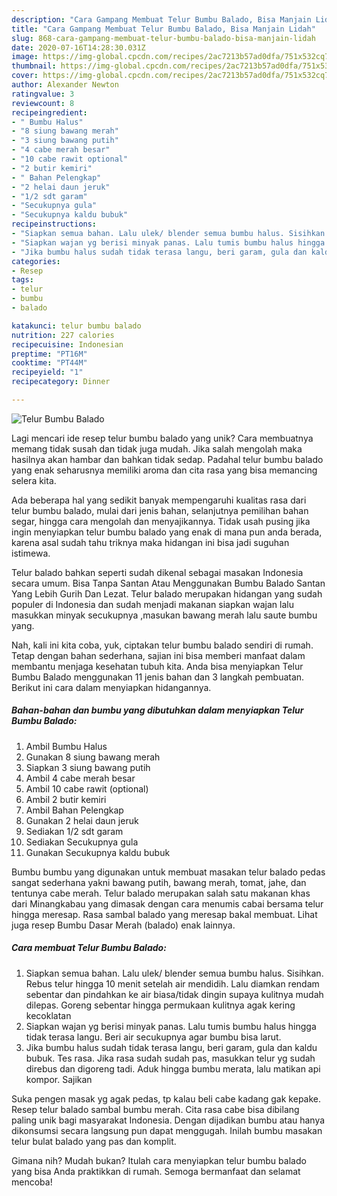 ```yaml
---
description: "Cara Gampang Membuat Telur Bumbu Balado, Bisa Manjain Lidah"
title: "Cara Gampang Membuat Telur Bumbu Balado, Bisa Manjain Lidah"
slug: 868-cara-gampang-membuat-telur-bumbu-balado-bisa-manjain-lidah
date: 2020-07-16T14:28:30.031Z
image: https://img-global.cpcdn.com/recipes/2ac7213b57ad0dfa/751x532cq70/telur-bumbu-balado-foto-resep-utama.jpg
thumbnail: https://img-global.cpcdn.com/recipes/2ac7213b57ad0dfa/751x532cq70/telur-bumbu-balado-foto-resep-utama.jpg
cover: https://img-global.cpcdn.com/recipes/2ac7213b57ad0dfa/751x532cq70/telur-bumbu-balado-foto-resep-utama.jpg
author: Alexander Newton
ratingvalue: 3
reviewcount: 8
recipeingredient:
- " Bumbu Halus"
- "8 siung bawang merah"
- "3 siung bawang putih"
- "4 cabe merah besar"
- "10 cabe rawit optional"
- "2 butir kemiri"
- " Bahan Pelengkap"
- "2 helai daun jeruk"
- "1/2 sdt garam"
- "Secukupnya gula"
- "Secukupnya kaldu bubuk"
recipeinstructions:
- "Siapkan semua bahan. Lalu ulek/ blender semua bumbu halus. Sisihkan. Rebus telur hingga 10 menit setelah air mendidih. Lalu diamkan rendam sebentar dan pindahkan ke air biasa/tidak dingin supaya kulitnya mudah dilepas. Goreng sebentar hingga permukaan kulitnya agak kering kecoklatan"
- "Siapkan wajan yg berisi minyak panas. Lalu tumis bumbu halus hingga tidak terasa langu. Beri air secukupnya agar bumbu bisa larut."
- "Jika bumbu halus sudah tidak terasa langu, beri garam, gula dan kaldu bubuk. Tes rasa. Jika rasa sudah sudah pas, masukkan telur yg sudah direbus dan digoreng tadi. Aduk hingga bumbu merata, lalu matikan api kompor. Sajikan"
categories:
- Resep
tags:
- telur
- bumbu
- balado

katakunci: telur bumbu balado 
nutrition: 227 calories
recipecuisine: Indonesian
preptime: "PT16M"
cooktime: "PT44M"
recipeyield: "1"
recipecategory: Dinner

---
```



![Telur Bumbu Balado](https://img-global.cpcdn.com/recipes/2ac7213b57ad0dfa/751x532cq70/telur-bumbu-balado-foto-resep-utama.jpg)

Lagi mencari ide resep telur bumbu balado yang unik? Cara membuatnya memang tidak susah dan tidak juga mudah. Jika salah mengolah maka hasilnya akan hambar dan bahkan tidak sedap. Padahal telur bumbu balado yang enak seharusnya memiliki aroma dan cita rasa yang bisa memancing selera kita.

Ada beberapa hal yang sedikit banyak mempengaruhi kualitas rasa dari telur bumbu balado, mulai dari jenis bahan, selanjutnya pemilihan bahan segar, hingga cara mengolah dan menyajikannya. Tidak usah pusing jika ingin menyiapkan telur bumbu balado yang enak di mana pun anda berada, karena asal sudah tahu triknya maka hidangan ini bisa jadi suguhan istimewa.

Telur balado bahkan seperti sudah dikenal sebagai masakan Indonesia secara umum. Bisa Tanpa Santan Atau Menggunakan Bumbu Balado Santan Yang Lebih Gurih Dan Lezat. Telur balado merupakan hidangan yang sudah populer di Indonesia dan sudah menjadi makanan siapkan wajan lalu masukkan minyak secukupnya ,masukan bawang merah lalu saute bumbu yang.


Nah, kali ini kita coba, yuk, ciptakan telur bumbu balado sendiri di rumah. Tetap dengan bahan sederhana, sajian ini bisa memberi manfaat dalam membantu menjaga kesehatan tubuh kita. Anda bisa menyiapkan Telur Bumbu Balado menggunakan 11 jenis bahan dan 3 langkah pembuatan. Berikut ini cara dalam menyiapkan hidangannya.

<!--inarticleads1-->

##### Bahan-bahan dan bumbu yang dibutuhkan dalam menyiapkan Telur Bumbu Balado:

1. Ambil  Bumbu Halus
1. Gunakan 8 siung bawang merah
1. Siapkan 3 siung bawang putih
1. Ambil 4 cabe merah besar
1. Ambil 10 cabe rawit (optional)
1. Ambil 2 butir kemiri
1. Ambil  Bahan Pelengkap
1. Gunakan 2 helai daun jeruk
1. Sediakan 1/2 sdt garam
1. Sediakan Secukupnya gula
1. Gunakan Secukupnya kaldu bubuk


Bumbu bumbu yang digunakan untuk membuat masakan telur balado pedas sangat sederhana yakni bawang putih, bawang merah, tomat, jahe, dan tentunya cabe merah. Telur balado merupakan salah satu makanan khas dari Minangkabau yang dimasak dengan cara menumis cabai bersama telur hingga meresap. Rasa sambal balado yang meresap bakal membuat. Lihat juga resep Bumbu Dasar Merah (balado) enak lainnya. 

<!--inarticleads2-->

##### Cara membuat Telur Bumbu Balado:

1. Siapkan semua bahan. Lalu ulek/ blender semua bumbu halus. Sisihkan. Rebus telur hingga 10 menit setelah air mendidih. Lalu diamkan rendam sebentar dan pindahkan ke air biasa/tidak dingin supaya kulitnya mudah dilepas. Goreng sebentar hingga permukaan kulitnya agak kering kecoklatan
1. Siapkan wajan yg berisi minyak panas. Lalu tumis bumbu halus hingga tidak terasa langu. Beri air secukupnya agar bumbu bisa larut.
1. Jika bumbu halus sudah tidak terasa langu, beri garam, gula dan kaldu bubuk. Tes rasa. Jika rasa sudah sudah pas, masukkan telur yg sudah direbus dan digoreng tadi. Aduk hingga bumbu merata, lalu matikan api kompor. Sajikan


Suka pengen masak yg agak pedas, tp kalau beli cabe kadang gak kepake. Resep telur balado sambal bumbu merah. Cita rasa cabe bisa dibilang paling unik bagi masyarakat Indonesia. Dengan dijadikan bumbu atau hanya dikonsumsi secara langsung pun dapat menggugah. Inilah bumbu masakan telur bulat balado yang pas dan komplit. 

Gimana nih? Mudah bukan? Itulah cara menyiapkan telur bumbu balado yang bisa Anda praktikkan di rumah. Semoga bermanfaat dan selamat mencoba!
